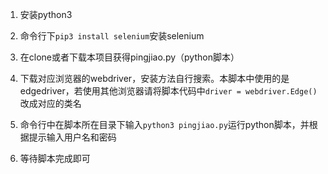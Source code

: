 1. 安装python3

2. 命令行下`pip3 install selenium`安装selenium

3. 在clone或者下载本项目获得pingjiao.py（python脚本）

4. 下载对应浏览器的webdriver，安装方法自行搜索。本脚本中使用的是edgedriver，若使用其他浏览器请将脚本代码中`driver = webdriver.Edge()`改成对应的类名

5. 命令行中在脚本所在目录下输入`python3 pingjiao.py`运行python脚本，并根据提示输入用户名和密码

6. 等待脚本完成即可
